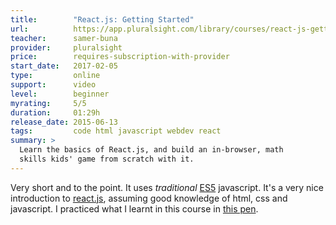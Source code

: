 ```yaml
---
title:        "React.js: Getting Started"
url:          https://app.pluralsight.com/library/courses/react-js-getting-started
teacher:      samer-buna
provider:     pluralsight
price:        requires-subscription-with-provider
start_date:   2017-02-05
type:         online
support:      video
level:        beginner
myrating:     5/5
duration:     01:29h
release_date: 2015-06-13
tags:         code html javascript webdev react
summary: >
  Learn the basics of React.js, and build an in-browser, math
  skills kids' game from scratch with it.
---
```


Very short and to the point. It uses _traditional_
[ES5](https://johnpapa.net/es5-es2015-typescript/) javascript. It's a very
nice introduction to [react.js](https://facebook.github.io/react/), assuming
good knowledge of html, css and javascript. I practiced what I learnt in this
course in [this pen](http://codepen.io/rbf/pen/dNKwKm).

